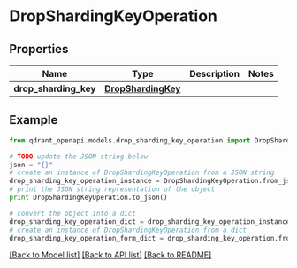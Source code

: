 # DropShardingKeyOperation


## Properties
Name | Type | Description | Notes
------------ | ------------- | ------------- | -------------
**drop_sharding_key** | [**DropShardingKey**](DropShardingKey.md) |  | 

## Example

```python
from qdrant_openapi.models.drop_sharding_key_operation import DropShardingKeyOperation

# TODO update the JSON string below
json = "{}"
# create an instance of DropShardingKeyOperation from a JSON string
drop_sharding_key_operation_instance = DropShardingKeyOperation.from_json(json)
# print the JSON string representation of the object
print DropShardingKeyOperation.to_json()

# convert the object into a dict
drop_sharding_key_operation_dict = drop_sharding_key_operation_instance.to_dict()
# create an instance of DropShardingKeyOperation from a dict
drop_sharding_key_operation_form_dict = drop_sharding_key_operation.from_dict(drop_sharding_key_operation_dict)
```
[[Back to Model list]](../README.md#documentation-for-models) [[Back to API list]](../README.md#documentation-for-api-endpoints) [[Back to README]](../README.md)


